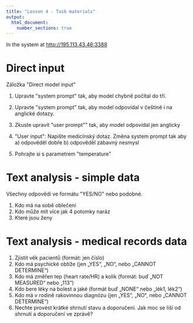```yaml
---
title: "Lesson 4 - Task materials"
output: 
  html_document:
    number_sections: true
---
```


In the system at http://195.113.43.46:3388

# Direct input

Záložka "Direct model input"

1) Upravte "system prompt" tak, aby model chybně počítal do tří.

2) Upravte "system prompt" tak, aby model odpovídal v češtině i na anglické dotazy.

3) Zkuste upravit "user prompt"" tak, aby model odpovídal jen anglicky

4) "User input": Napište medicínský dotaz. Změna system prompt tak aby a) odpověděl dobře b) odpověděl zábavný nesmysl

5) Pohrajte si s parametrem "temperature"

# Text analysis - simple data

Všechny odpovědi ve formátu "YES/NO" nebo podobné.

1) Kdo má na sobě oblečení 
2) Kdo může mít více jak 4 potomky naráz
3) Které jsou ženy


# Text analysis - medical records data
<!-- TODO narazeli jsme na limit tokenu za minutu, obecne vyzaduje vice lasky -->

1) Zjistit věk pacientů (formát: jen číslo) <!-- Odpověď viz ID -->
2) Kdo má psychické obtíže (jen „YES“, „NO“, nebo „CANNOT DETERMINE“) <!-- woman-74-hydrocephalus možná, man-21-suicide, woman-35-manic -->
3) Kdo má změřen tep (heart rate/HR) a kolik (formát: buď „NOT MEASURED“ nebo „113“) <!--HR/BPM/pulse, man-21-suicide none, woman-35-manic none -->
4) Kdo bere léky na bolest a jaké (formát buď „NONE“ nebo „lék1, lék2“)
5) Kdo má v rodině rakovinnou diagnózu (jen „YES“, „NO“, nebo „CANNOT DETERMINE“)
6) Nechte provést krátké shrnutí stavu a doporučení. Jak moc se liší od shrnutí a doporučení ve zprávě?



